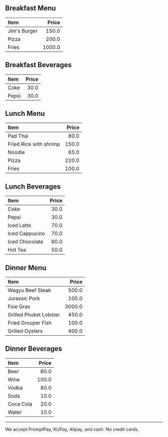 ## Breakfast Menu

| Item                                   | Price |
|:---------------------------------------|------:|
| Jim's Burger                           |  150.0  |
| Pizza                                  |  200.0  |
| Fries                                  |  1000.0  |

## Breakfast Beverages

| Item                                   | Price |
|:---------------------------------------|------:|
| Coke                                   | 30.0    |
| Pepsi                                  | 30.0    |


## Lunch Menu 

| Item                                   | Price |
|:---------------------------------------|------:|
| Pad Thai                         | 80.0 |
| Fried Rice with shrimp                        | 150.0 |
| Noodle                          | 65.0 |
| Pizza                                | 220.0 |
| Fries                                  |  100.0  |

## Lunch Beverages

| Item                                   | Price |
|:---------------------------------------|------:|
| Coke                                   |  30.0 |
| Pepsi                                  |  30.0 |
| Iced Latte                                  |  70.0 |
| Iced Cappucino                                  |  70.0 |
| Iced Chocolate                                  |  60.0 |
| Hot Tea                                    |  50.0 |

## Dinner Menu

| Item                                   | Price |
|:---------------------------------------|------:|
| Wagyu Beef Steak                       |  500.0|
| Jurassic Pork                          |  100.0|
| Foie Gras                              | 3000.0|
| Grilled Phuket Lobster                 |  450.0|
| Fried Grouper Fish                     |  100.0|
| Grilled Oysters                        |  400.0|

## Dinner Beverages

| Item                                   | Price |
|:---------------------------------------|------:|
| Beer                                   |  60.0 |
| Wine                                   |  100.0|
| Vodka                                  |  80.0 |
| Soda                                   |  10.0 |
| Coca Cola                              |  20.0 |
| Water                                  |  10.0 |

---

We accept PromptPay, KUPay, Alipay, and cash. No credit cards.
